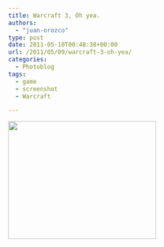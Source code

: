 ```yaml
---
title: Warcraft 3, Oh yea.
authors: 
  - "juan-orozco"
type: post
date: 2011-05-10T00:48:38+00:00
url: /2011/05/09/warcraft-3-oh-yea/
categories:
  - Photoblog
tags:
  - game
  - screenshot
  - Warcraft

---
```

[<img src="http://juanthedesigner.files.wordpress.com/2011/05/screenclip.jpg?w=300&#038;resize=300%2C239" alt="" title="ScreenClip" width="300" height="239" class="aligncenter size-medium wp-image-2822" data-recalc-dims="1" />][1]

 [1]: http://juanthedesigner.files.wordpress.com/2011/05/screenclip.jpg